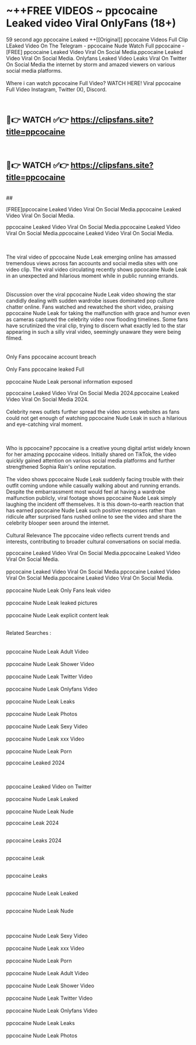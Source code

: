 # ~++FREE VIDEOS ~ ppcocaine Leaked video Viral OnlyFans (18+)<br>


59 second ago ppcocaine Leaked ++[[Original]] ppcocaine Videos Full Clip LEaked Video On The Telegram  - ppcocaine Nude  Watch Full ppcocaine - [FREE] ppcocaine Leaked Video Viral On Social Media.ppcocaine Leaked Video Viral On Social Media.   Onlyfans Leaked Video Leaks Viral On Twitter On Social Media the internet by storm and amazed viewers on various social media platforms. <br><br>
Where i can watch ppcocaine Full Video? WATCH HERE! Viral ppcocaine Full Video Instagram, Twitter (X), Discord. <br>


 <br>

##  🔴👉 WATCH ✅👉  <a href="https://clipsfans.site?title=ppcocaine&ref=git">https://clipsfans.site?title=ppcocaine</a> <br>
  <br>

##  🔴👉 WATCH ✅👉  <a href="https://clipsfans.site?title=ppcocaine&ref=git">https://clipsfans.site?title=ppcocaine</a> <br>
  <br>
  ##



[FREE]ppcocaine Leaked Video Viral On Social Media.ppcocaine Leaked Video Viral On Social Media. <br>

ppcocaine Leaked Video Viral On Social Media.ppcocaine Leaked Video Viral On Social Media.ppcocaine Leaked Video Viral On Social Media. <br>


  <br>

  <br>
The viral video of ppcocaine Nude Leak emerging online has amassed tremendous views across fan accounts and social media sites with one video clip. The viral video circulating recently shows ppcocaine Nude Leak in an unexpected and hilarious moment while in public running errands.<br>
<br>


<br>
Discussion over the viral ppcocaine Nude Leak video showing the star candidly dealing with sudden wardrobe issues dominated pop culture chatter online. Fans watched and rewatched the short video, praising ppcocaine Nude Leak for taking the malfunction with grace and humor even as cameras captured the celebrity video now flooding timelines. Some fans have scrutinized the viral clip, trying to discern what exactly led to the star appearing in such a silly viral video, seemingly unaware they were being filmed.<br>
<br>
<br> 
Only Fans ppcocaine account breach<br>
<br>
Only Fans ppcocaine leaked Full <br>
<br>
ppcocaine Nude Leak personal information exposed<br>

ppcocaine Leaked Video Viral On Social Media 2024.ppcocaine Leaked Video Viral On Social Media 2024. <br>
<br>
Celebrity news outlets further spread the video across websites as fans could not get enough of watching ppcocaine Nude Leak in such a hilarious and eye-catching viral moment.<br>
<br>

<br>
Who is ppcocaine? ppcocaine is a creative young digital artist widely known for her amazing ppcocaine videos. Initially shared on TikTok, the video quickly gained attention on various social media platforms and further strengthened Sophia Rain's online reputation.<br>
<br>
The video shows ppcocaine Nude Leak suddenly facing trouble with their outfit coming undone while casually walking about and running errands. Despite the embarrassment most would feel at having a wardrobe malfunction publicly, viral footage shows ppcocaine Nude Leak simply laughing the incident off themselves. It is this down-to-earth reaction that has earned ppcocaine Nude Leak such positive responses rather than ridicule after surprised fans rushed online to see the video and share the celebrity blooper seen around the internet.<br>
<br>
Cultural Relevance The ppcocaine video reflects current trends and interests, contributing to broader cultural conversations on social media.<br>

ppcocaine Leaked Video Viral On Social Media.ppcocaine Leaked Video Viral On Social Media.<br>
<br>
ppcocaine Leaked Video Viral On Social Media.ppcocaine Leaked Video Viral On Social Media.ppcocaine Leaked Video Viral On Social Media.<br>
<br>
ppcocaine Nude Leak Only Fans leak video<br>
<br>
ppcocaine Nude Leak leaked pictures<br>
<br>
ppcocaine Nude Leak explicit content leak<br>


<br>
Related Searches :<br>
<br>

<br>
ppcocaine Nude Leak Adult Video<br>
<br>
ppcocaine Nude Leak Shower Video<br>
<br>
ppcocaine Nude Leak Twitter Video<br>
<br>
ppcocaine Nude Leak Onlyfans Video<br>
<br>
ppcocaine Nude Leak Leaks<br>
<br>
ppcocaine Nude Leak Photos<br>

<br>
ppcocaine Nude Leak Sexy Video<br>
<br>
ppcocaine Nude Leak xxx Video<br>
<br>
ppcocaine Nude Leak Porn<br>

ppcocaine  Leaked 2024 <br> <br>
<br>

ppcocaine Leaked Video on Twitter <br>
<br>
ppcocaine Nude Leak Leaked<br>
<br>
ppcocaine Nude Leak Nude<br>


ppcocaine  Leak 2024 <br> <br>



ppcocaine  Leaks 2024 <br> <br>



 
ppcocaine  Leak<br> <br>



ppcocaine  Leaks<br> <br>


ppcocaine Nude Leak Leaked<br> <br>

ppcocaine Nude Leak Nude<br> <br>
<br> <br>
ppcocaine Nude Leak Sexy Video
<br> <br>
ppcocaine Nude Leak xxx Video
<br> <br>
ppcocaine Nude Leak Porn
<br> <br>
ppcocaine Nude Leak Adult Video
<br> <br>
ppcocaine Nude Leak Shower Video
<br> <br>
ppcocaine Nude Leak Twitter Video
<br> <br>
ppcocaine Nude Leak Onlyfans Video
<br> <br>
ppcocaine Nude Leak Leaks
<br> <br>
ppcocaine Nude Leak Photos






</p>




 



</p>










